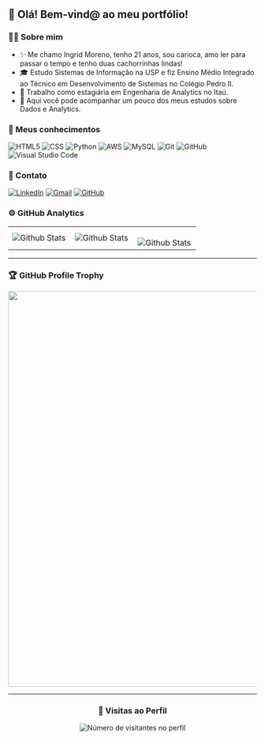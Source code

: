 ## 🧡 Olá! Bem-vind@ ao meu portfólio!

### 👩‍💻 Sobre mim

- ✨ Me chamo Ingrid Moreno, tenho 21 anos, sou carioca, amo ler para passar o tempo e tenho duas cachorrinhas lindas!  
- 🎓 Estudo Sistemas de Informação na USP e fiz Ensino Médio Integrado ao Técnico em Desenvolvimento de Sistemas no Colégio Pedro II.  
- 💼 Trabalho como estagiária em Engenharia de Analytics no Itaú.  
- 🌱 Aqui você pode acompanhar um pouco dos meus estudos sobre Dados e Analytics.  

### 🧠 Meus conhecimentos

![HTML5](https://img.shields.io/badge/-HTML5-333333?style=flat&logo=HTML5&color=%23DF7401&logoColor=%23000000)
![CSS](https://img.shields.io/badge/-CSS-333333?style=flat&logo=CSS3&logoColor=%23000000&color=%230080FF)
![Python](https://img.shields.io/badge/Python-333333?logo=python&color=%23FFFF00)
![AWS](https://img.shields.io/badge/AWS-333333?logo=amazonwebservices&color=%23000000)
![MySQL](https://img.shields.io/badge/-MySQL-333333?style=flat&logo=mysql&logoColor=%23000000&color=%2301A9DB)
![Git](https://img.shields.io/badge/-Git-333333?style=flat&logo=git&color=%2361380B)
![GitHub](https://img.shields.io/badge/-GitHub-333333?style=flat&logo=github&color=%23FF8000)
![Visual Studio Code](https://img.shields.io/badge/-Visual%20Studio%20Code-333333?style=flat&logo=visual-studio-code&logoColor=007ACC&color=%238904B1)

### 💌 Contato

[![LinkedIn](https://img.shields.io/badge/-LinkedIn-blue?style=flat-square&logo=LinkedIn&logoColor=white&color=%23013ADF)](https://www.linkedin.com/in/ingrid-moreno-silv4/)
[![Gmail](https://img.shields.io/badge/-ingridmoreno1202@gmail.com-333333?style=flat-square&logo=Gmail&logoColor=white&color=%23D14836)](mailto:ingridmoreno1202@gmail.com)
[![GitHub](https://img.shields.io/github/followers/IngridMoreno12?label=Follow&style=social)](https://github.com/IngridMoreno12)

### ⚙️ GitHub Analytics

<table>
  <tr>
    <td>
      <img
        align="left"
        src="https://github-readme-stats.vercel.app/api?username=IngridMoreno12&theme=radical&hide_border=false&include_all_commits=true"
        alt="Github Stats"
      />
    </td>
    <td>
      <img
        align="left"
        src="https://github-readme-stats.vercel.app/api/top-langs/?username=IngridMoreno12&theme=radical&hide_border=false&include_all_commits=true&count_private=true&layout=compact"
        alt="Github Stats"
      />
    </td>
    <td>
      <br />
      <img
        align="left"
        src="https://github-readme-streak-stats.herokuapp.com/?user=IngridMoreno12&theme=radical&hide_border=false"
        alt="Github Stats"
      />
    </td>
  </tr>
</table>

--- 

### 🏆 GitHub Profile Trophy

<p align="center">
  <a
    href="https://github.com/ryo-ma/github-profile-trophy"
    title="repositório de troféus"
  >
    <img
      width="800"
      src="https://github-profile-trophy.vercel.app/?username=IngridMoreno12&column=8&theme=radical&no-frame=true&no-bg=true"
    />
  </a>
</p>

---

<div align="center">
  <h3><b>📍 Visitas ao Perfil </b></h3>
</div>

<p align="center">
  <img
    src="https://profile-counter.glitch.me/IngridMoreno12/count.svg"
    alt="Número de visitantes no perfil"
  />
</p>
